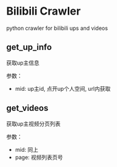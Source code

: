 # Bilibili Crawler

python crawler for bilibili ups and videos

## get_up_info

获取up主信息

参数：

- mid: up主id, 点开up个人空间, url内获取

## get_videos

获取up主视频分页列表

参数：

- mid: 同上
- page: 视频列表页号
